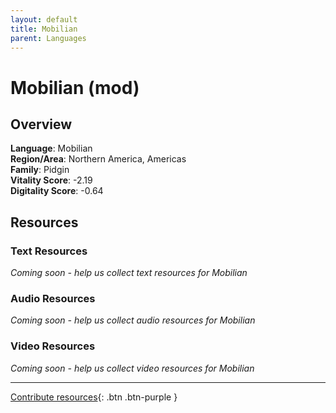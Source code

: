 ```yaml
---
layout: default
title: Mobilian
parent: Languages
---
```


# Mobilian (mod)

## Overview

**Language**: Mobilian  
**Region/Area**: Northern America, Americas  
**Family**: Pidgin  
**Vitality Score**: -2.19  
**Digitality Score**: -0.64  

## Resources

### Text Resources
*Coming soon - help us collect text resources for Mobilian*

### Audio Resources
*Coming soon - help us collect audio resources for Mobilian*

### Video Resources
*Coming soon - help us collect video resources for Mobilian*

---

[Contribute resources](https://fairtrain.github.io/){: .btn .btn-purple }
